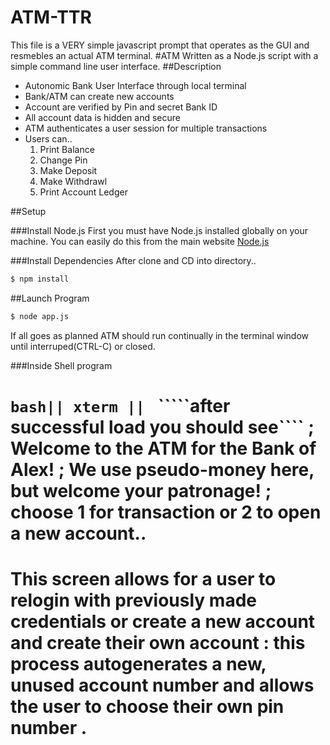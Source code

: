 # ATM-TTR
This file is a VERY simple javascript prompt that operates as the GUI and resmebles an actual ATM terminal.
#ATM
 Written as a Node.js script with a simple command line user interface.
##Description
  - Autonomic Bank User Interface through local terminal
  - Bank/ATM can create new accounts
  - Account are verified by Pin and secret Bank ID
  - All account data is hidden and secure
  - ATM authenticates a user session for multiple transactions
  - Users can..
    1. Print Balance
    2. Change Pin
    3. Make Deposit
    4. Make Withdrawl
    5. Print Account Ledger

##Setup

###Install Node.js
  First you must have Node.js installed globally on your machine.
  You can easily do this from the main website [Node.js](http://nodejs.org)

###Install Dependencies
  After clone and CD into directory..

  ```bash
  $ npm install
  ```
##Launch Program
  ```bash
  $ node app.js
  ```
  If all goes as planned ATM should run continually in the terminal window until interruped(CTRL-C) or closed.

 ###Inside Shell program

  ```bash|| xterm || ``` 
  `````after successful load you should see````
  ;  Welcome to the ATM for the Bank of Alex!
  ;  We use pseudo-money here, but welcome your patronage!
  ;  choose 1 for transaction or 2 to open a new account..  
========================================
This screen allows for a user to relogin with previously made credentials 
or create a new account and create their own account :
  this process autogenerates a new, unused account number
  and allows the user to choose their own pin number .
=========================================

  
